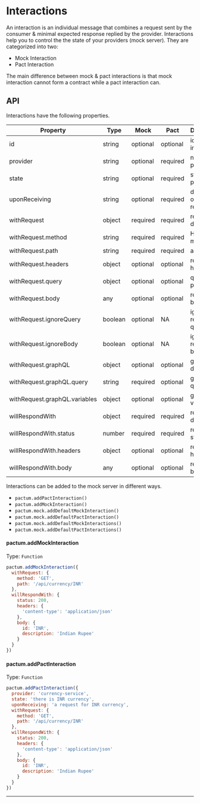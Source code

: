 # Interactions

An interaction is an individual message that combines a request sent by the consumer & minimal expected response replied by the provider. Interactions help you to control the the state of your providers (mock server). They are categorized into two:

* Mock Interaction
* Pact Interaction

The main difference between mock & pact interactions is that mock interaction cannot form a contract while a pact interaction can.


## API

Interactions have the following properties.

| Property                      | Type    | Mock      | Pact      | Description                 |
| -----------------------       | ------- | --------  | --------  | --------------------------  |
| id                            | string  | optional  | optional  | id of the interaction       |
| provider                      | string  | optional  | required  | name of the provider        |
| state                         | string  | optional  | required  | state of the provider       |
| uponReceiving                 | string  | optional  | required  | description of the request  |
| withRequest                   | object  | required  | required  | request details             |
| withRequest.method            | string  | required  | required  | HTTP method                 |
| withRequest.path              | string  | required  | required  | api path                    |
| withRequest.headers           | object  | optional  | optional  | request headers             |
| withRequest.query             | object  | optional  | optional  | query parameters            |
| withRequest.body              | any     | optional  | optional  | request body                |
| withRequest.ignoreQuery       | boolean | optional  | NA        | ignore request query        |
| withRequest.ignoreBody        | boolean | optional  | NA        | ignore request body         |
| withRequest.graphQL           | object  | optional  | optional  | graphQL details             |
| withRequest.graphQL.query     | string  | required  | optional  | graphQL query               |
| withRequest.graphQL.variables | object  | optional  | optional  | graphQL variables           |
| willRespondWith               | object  | required  | required  | response details            |
| willRespondWith.status        | number  | required  | required  | response status code        |
| willRespondWith.headers       | object  | optional  | optional  | response headers            |
| willRespondWith.body          | any     | optional  | optional  | response body               |

Interactions can be added to the mock server in different ways.

* `pactum.addPactInteraction()`
* `pactum.addMockInteraction()`
* `pactum.mock.addDefaultMockInteraction()`
* `pactum.mock.addDefaultPactInteraction()`
* `pactum.mock.addDefaultMockInteractions()`
* `pactum.mock.addDefaultPactInteractions()`

#### pactum.addMockInteraction
Type: `Function`<br>

```javascript
pactum.addMockInteraction({
  withRequest: {
    method: 'GET',
    path: '/api/currency/INR'
  },
  willRespondWith: {
    status: 200,
    headers: {
      'content-type': 'application/json'
    },
    body: {
      id: 'INR',
      description: 'Indian Rupee'
    }
  }
})
```

#### pactum.addPactInteraction
Type: `Function`<br>

```javascript
pactum.addPactInteraction({
  provider: 'currency-service',
  state: 'there is INR currency',
  uponReceiving: 'a request for INR currency',
  withRequest: {
    method: 'GET',
    path: '/api/currency/INR'
  },
  willRespondWith: {
    status: 200,
    headers: {
      'content-type': 'application/json'
    },
    body: {
      id: 'INR',
      description: 'Indian Rupee'
    }
  }
})
```

----------------------------------------------------------------------------------------------------------------